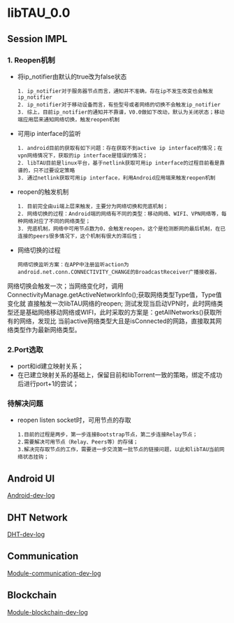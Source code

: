 # libTAU_0.0

## Session IMPL

### 1. Reopen机制
- 将ip_notifier由默认的true改为false状态
    ```
	1. ip_notifier对于服务器节点而言，通知并不准确，存在ip不发生改变也会触发ip_notifier
	2. ip_notifier对于移动设备而言，有些型号或者网络的切换不会触发ip_notifier
	3. 综上，目前ip_notifier的通知并不靠谱，V0.0做如下改动，默认为关闭状态；移动端应用层来通知网络切换，触发reopen机制
    ```
- 可用ip interface的监听
	```
	1. android目前的获取有如下问题：存在获取不到active ip interface的情况；在vpn网络情况下，获取的ip interface是错误的情况；
	2. libTAU目前是linux平台，基于netlink获取可用ip interface的过程目前看是靠谱的，只不过要设定策略
	3. 通过netlink获取可用ip interface，利用Android应用端来触发reopen机制

	```
- reopen的触发机制
  ```
  1. 目前完全由ui端上层来触发，主要分为网络切换和兜底机制；
  2. 网络切换的过程：Android端的网络有不同的类型：移动网络、WIFI、VPN网络等，每种网络对应了不同的网络类型；
  3. 兜底机制，网络中可用节点数为0，会触发reopen，这个是检测断网的最后机制，在已连接的peers很多情况下，这个机制有很大的滞后性；
  ```
- 网络切换的过程 
	```
 	网络切换监听方案：在APP中注册监听action为android.net.conn.CONNECTIVITY_CHANGE的BroadcastReceiver广播接收器，
 网络切换会触发一次；当网络变化时，调用ConnectivityManage.getActiveNetworkInfo();获取网络类型Type值，Type值变化就
 直接触发一次libTAU网络的reopen; 
 测试发现当启动VPN时，此时网络类型还是基础网络移动网络或WIFI，此时采取的方案是：getAllNetworks()获取所有的网络，发现比
 当前active网络类型大且是isConnected的网路，直接取其网络类型作为最新网络类型。
 	
 
    
### 2.Port选取
- port和id建立映射关系；
- 在已建立映射关系的基础上，保留目前和libTorrent一致的策略，绑定不成功后进行port+1的尝试；

### 待解决问题
- reopen listen socket时，可用节点的存取
	```
    1.目前的过程是两步，第一步连接Bootstrap节点，第二步连接Relay节点；
    2.需要解决可用节点（Relay、Peers等）的存储；
    3.解决完存取节点的工作，需要进一步交流第一批节点的链接问题，以此和libTAU当前网络状态挂钩；
    ```
    
## Android UI

[Android-dev-log](https://github.com/Tau-Coin/libTAU/blob/master/docs/dev_log/android.md)
## DHT Network
[DHT-dev-log](https://github.com/Tau-Coin/libTAU/blob/master/docs/dev_log/DHT.md)
## Communication
[Module-communication-dev-log](https://github.com/Tau-Coin/libTAU/blob/master/docs/dev_log/communication.md)
## Blockchain
[Module-blockchain-dev-log](https://github.com/Tau-Coin/libTAU/blob/master/docs/dev_log/blockchain.md)

